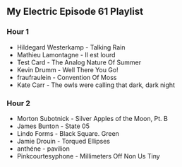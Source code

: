 ## My Electric Episode 61 Playlist
### Hour 1

* Hildegard Westerkamp - Talking Rain
* Mathieu Lamontagne - Il est lourd
* Test Card - The Analog Nature Of Summer
* Kevin Drumm - Well There You Go!
* fraufraulein - Convention Of Moss
* Kate Carr - The owls were calling that dark, dark night

### Hour 2

* Morton Subotnick - Silver Apples of the Moon, Pt. B
* James Bunton - State 05
* Lindo Forms - Black Square. Green
* Jamie Drouin - Torqued Ellipses
* anthéne - pavilion
* Pinkcourtesyphone - Millimeters Off Non Us Tiny
